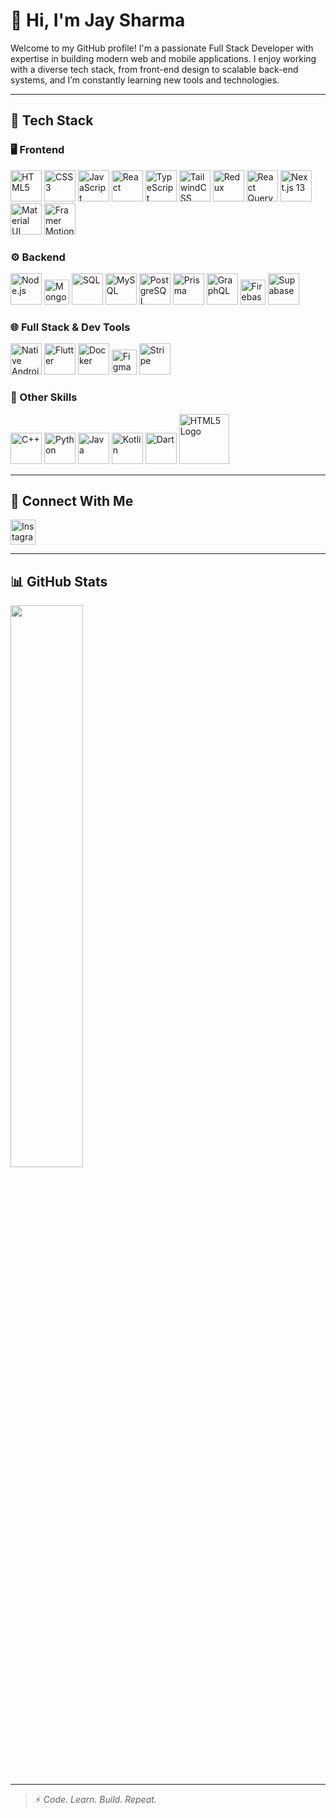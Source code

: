 # 👋 Hi, I'm Jay Sharma

Welcome to my GitHub profile! I'm a passionate Full Stack Developer with expertise in building modern web and mobile applications. I enjoy working with a diverse tech stack, from front-end design to scalable back-end systems, and I’m constantly learning new tools and technologies.

---

## 🚀 Tech Stack

### 🖥️ Frontend
<p align="left">
  <img src="https://jay-sharmaa.github.io/portfolio/html.png" width="50" alt="HTML5"/>
  <img src="https://jay-sharmaa.github.io/portfolio/css.png" width="50" alt="CSS3"/>
  <img src="https://jay-sharmaa.github.io/portfolio/js.png" width="50" alt="JavaScript"/>
  <img src="https://jay-sharmaa.github.io/portfolio/react.png" width="50" alt="React"/>
  <img src="https://jay-sharmaa.github.io/portfolio/ts.png" width="50" alt="TypeScript"/>
  <img src="https://jay-sharmaa.github.io/portfolio/tailwind.png" width="50" alt="TailwindCSS"/>
  <img src="https://jay-sharmaa.github.io/portfolio/redux.png" width="50" alt="Redux"/>
  <img src="https://jay-sharmaa.github.io/portfolio/reactquery.png" width="50" alt="React Query"/>
  <img src="https://jay-sharmaa.github.io/portfolio/next.png" width="50" alt="Next.js 13"/>
  <img src="https://jay-sharmaa.github.io/portfolio/mui.png" width="50" alt="Material UI"/>
  <img src="https://jay-sharmaa.github.io/portfolio/framer.png" width="50" alt="Framer Motion"/>
</p>

### ⚙️ Backend
<p align="left">
  <img src="https://jay-sharmaa.github.io/portfolio/node-js.png" width="50" alt="Node.js"/>
  <img src="https://jay-sharmaa.github.io/portfolio/mongodb.png" width="40" alt="MongoDB"/>
  <img src="https://jay-sharmaa.github.io/portfolio/sql.png" width="50" alt="SQL"/>
  <img src="https://jay-sharmaa.github.io/portfolio/mysql.png" width="50" alt="MySQL"/>
  <img src="https://jay-sharmaa.github.io/portfolio/postger.png" width="50" alt="PostgreSQL"/>
  <img src="https://jay-sharmaa.github.io/portfolio/prisma.webp" width="50" alt="Prisma"/>
  <img src="https://jay-sharmaa.github.io/portfolio/graphql.png" width="50" alt="GraphQL"/>
  <img src="https://jay-sharmaa.github.io/portfolio/fi.png" width="40" alt="Firebase"/>
  <img src="https://jay-sharmaa.github.io/portfolio/supabase.png" width="50" alt="Supabase"/>
</p>

### 🌐 Full Stack & Dev Tools
<p align="left">
  <img src="https://jay-sharmaa.github.io/portfolio/and.png" width="50" alt="Native Android"/>
  <img src="https://jay-sharmaa.github.io/portfolio/f.png" width="50" alt="Flutter"/>
  <img src="https://jay-sharmaa.github.io/portfolio/docker.webp" width="50" alt="Docker"/>
  <img src="https://jay-sharmaa.github.io/portfolio/figma.png" width="40" alt="Figma"/>
  <img src="https://jay-sharmaa.github.io/portfolio/stripe.webp" width="50" alt="Stripe"/>
</p>

### 🧠 Other Skills
<p align="left">
  <img src="https://jay-sharmaa.github.io/portfolio/cpp.png" width="50" alt="C++"/>
  <img src="https://jay-sharmaa.github.io/portfolio/py.png" width="50" alt="Python"/>
  <img src="https://jay-sharmaa.github.io/portfolio/java.webp" width="50" alt="Java"/>
  <img src="https://jay-sharmaa.github.io/portfolio/kotlin.png" width="50" alt="Kotlin"/>
  <img src="https://jay-sharmaa.github.io/portfolio/dart.png" width="50" alt="Dart"/>
  <img src="https://jay-sharmaa.github.io/portfolio/html.png" width="80" height="80" alt="HTML5 Logo" />
</p>

---

## 📲 Connect With Me

<p align="left">
  <a href="https://www.instagram.com/___jay__sharma__/?hl=en" target="_blank">
    <img src="https://jay-sharmaa.github.io/portfolio/5296765_camera_instagram_instagram%20logo_icon.png" width="40" alt="Instagram"/>
  </a>
</p>

---

## 📊 GitHub Stats

<p align="left">
  <img src="https://github-readme-stats.vercel.app/api/top-langs/?username=jay-sharmaa&layout=compact&theme=radical" width="48%"/>
</p>

---

> ⚡ *Code. Learn. Build. Repeat.*
